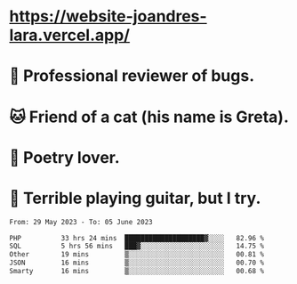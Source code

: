 # https://website-joandres-lara.vercel.app/
# 🐛 Professional reviewer of bugs.
# 🐱 Friend of a cat (his name is Greta).
# 📜 Poetry lover.
# 🎸 Terrible playing guitar, but I try.

<!--START_SECTION:waka-->

```txt
From: 29 May 2023 - To: 05 June 2023

PHP          33 hrs 24 mins  ████████████████████▓░░░░   82.96 %
SQL          5 hrs 56 mins   ███▓░░░░░░░░░░░░░░░░░░░░░   14.75 %
Other        19 mins         ▒░░░░░░░░░░░░░░░░░░░░░░░░   00.81 %
JSON         16 mins         ▒░░░░░░░░░░░░░░░░░░░░░░░░   00.70 %
Smarty       16 mins         ▒░░░░░░░░░░░░░░░░░░░░░░░░   00.68 %
```

<!--END_SECTION:waka-->
